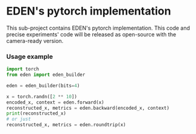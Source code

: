 # EDEN's pytorch implementation

This sub-project contains EDEN's pytorch implementation. This code and precise experiments' code will be released as open-source with the camera-ready version.

### Usage example

```python
import torch
from eden import eden_builder

eden = eden_builder(bits=4)

x = torch.randn([2 ** 10])
encoded_x, context = eden.forward(x)
reconstructed_x, metrics = eden.backward(encoded_x, context)
print(reconstructed_x)
# or just
reconstructed_x, metrics = eden.roundtrip(x)
```
